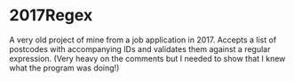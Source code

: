 # 2017Regex
A very old project of mine from a job application in 2017. Accepts a list of postcodes with accompanying IDs and validates them against a regular expression.
(Very heavy on the comments but I needed to show that I knew what the program was doing!)
